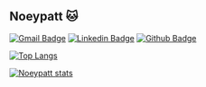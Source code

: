 
<!--
**Noeypatt/Noeypatt** is a ✨ _special_ ✨ repository because its `README.md` (this file) appears on your GitHub profile.

Here are some ideas to get you started:

- 🔭 I’m currently working on ...
- 🌱 I’m currently learning ...
- 👯 I’m looking to collaborate on ...
- 🤔 I’m looking for help with ...
- 💬 Ask me about ...
- 📫 How to reach me: ...
- 😄 Pronouns: ...
- ⚡ Fun fact: ...
-->
## Noeypatt 🐱


[![Gmail Badge](https://img.shields.io/badge/-p.supaokit@gmail.com-c14438?style=flat&logo=Gmail&logoColor=white&link=mailto:p.supaokit@gmail.com)](mailto:p.supaokit@gmail.com) [![Linkedin Badge](https://img.shields.io/badge/-noeypatt-0072b1?style=flat&logo=Linkedin&logoColor=white&link=https://www.linkedin.com/in/rajk3770/)](https://www.linkedin.com/in/patnarin-supaokit-3ba59a1a7/) [![Github Badge](https://img.shields.io/badge/-noeypatt-grey?style=flat&logo=github&logoColor=white&link=https://github.com/noeypatt/)](https://www.github.com/noeypatt/) 

[![Top Langs](https://github-readme-stats.vercel.app/api/top-langs/?username=Noeypatt&langs_count=20&hide=php&layout=compact&&hide_title=true&&)](https://github.com/anuraghazra/github-readme-stats)

[![Noeypatt stats](https://github-readme-stats.vercel.app/api/wakatime?username=noeypatt&layout=compact)](https://github.com/anuraghazra/github-readme-stats)
